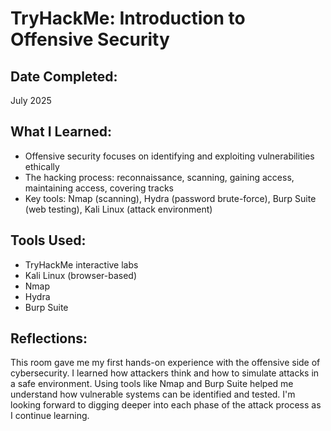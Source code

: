 # TryHackMe: Introduction to Offensive Security

## Date Completed:
July 2025

## What I Learned:
- Offensive security focuses on identifying and exploiting vulnerabilities ethically
- The hacking process: reconnaissance, scanning, gaining access, maintaining access, covering tracks
- Key tools: Nmap (scanning), Hydra (password brute-force), Burp Suite (web testing), Kali Linux (attack environment)

## Tools Used:
- TryHackMe interactive labs
- Kali Linux (browser-based)
- Nmap
- Hydra
- Burp Suite

## Reflections:
This room gave me my first hands-on experience with the offensive side of cybersecurity. I learned how attackers think and how to simulate attacks in a safe environment. Using tools like Nmap and Burp Suite helped me understand how vulnerable systems can be identified and tested. I'm looking forward to digging deeper into each phase of the attack process as I continue learning.

